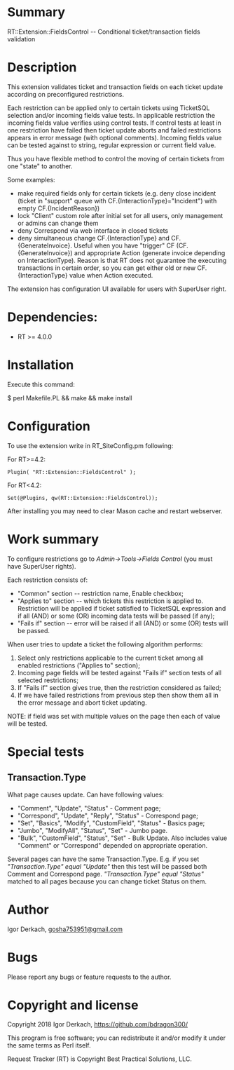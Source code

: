 # Summary

RT::Extension::FieldsControl -- Conditional ticket/transaction fields validation

# Description

This extension validates ticket and transaction fields on each ticket update according on preconfigured restrictions.

Each restriction can be applied only to certain tickets using TicketSQL selection and/or incoming fields value tests. In applicable restriction the incoming fields value verifies using control tests. If control tests at least in one restriction have failed then ticket update aborts and failed restrictions appears in error message (with optional comments).
Incoming fields value can be tested against to string, regular expression or current field value.

Thus you have flexible method to control the moving of certain tickets from one "state" to another.

Some examples:
* make required fields only for certain tickets (e.g. deny close incident (ticket in "support" queue with CF.{InteractionType}="Incident") with empty CF.{IncidentReason})
* lock "Client" custom role after initial set for all users, only management or admins can change them
* deny Correspond via web interface in closed tickets
* deny simultaneous change CF.{InteractionType} and CF.{GenerateInvoice}. Useful when you have "trigger" CF (CF.{GenerateInvoice}) and appropriate Action (generate invoice depending on InteractionType). Reason is that RT does not guarantee the executing transactions in certain order, so you can get either old or new CF.{InteractionType} value when Action executed.

The extension has configuration UI available for users with SuperUser right.

# Dependencies:

* RT >= 4.0.0

# Installation

Execute this command:

$ perl Makefile.PL && make && make install

# Configuration

To use the extension write in RT_SiteConfig.pm following:

For RT>=4.2:

```
Plugin( "RT::Extension::FieldsControl" );
```

For RT<4.2:

```
Set(@Plugins, qw(RT::Extension::FieldsControl));
```

After installing you may need to clear Mason cache and restart webserver.

# Work summary

To configure restrictions go to *Admin->Tools->Fields Control* (you must have SuperUser rights).

Each restriction consists of:
* "Common" section -- restriction name, Enable checkbox;
* "Applies to" section -- which tickets this restriction is applied to. Restriction will be applied if ticket satisfied to TicketSQL expression and if all (AND) or some (OR) incoming data tests will be passed (if any);
* "Fails if" section -- error will be raised if all (AND) or some (OR) tests will be passed.

When user tries to update a ticket the following algorithm performs:
1. Select only restrictions applicable to the current ticket among all enabled restrictions ("Applies to" section);
2. Incoming page fields will be tested against "Fails if" section tests of all selected restrictions;
3. If "Fails if" section gives true, then the restriction considered as failed;
4. If we have failed restrictions from previous step then show them all in the error message and abort ticket updating.

NOTE: if field was set with multiple values on the page then each of value will be tested.

# Special tests

## Transaction.Type

What page causes update. Can have following values:

* "Comment", "Update", "Status" - Comment page;
* "Correspond", "Update", "Reply", "Status" - Correspond page;
* "Set", "Basics", "Modify", "CustomField", "Status" - Basics page;
* "Jumbo", "ModifyAll", "Status", "Set" - Jumbo page.
* "Bulk", "CustomField", "Status", "Set" - Bulk Update. Also includes value "Comment" or "Correspond" depended on appropriate operation.

Several pages can have the same Transaction.Type. E.g. if you set *"Transaction.Type" equal "Update"* then this test will be passed both Comment and Correspond page. *"Transaction.Type" equal "Status"* matched to all pages because you can change ticket Status on them.


# Author

Igor Derkach, <gosha753951@gmail.com>


# Bugs

Please report any bugs or feature requests to the author.


# Copyright and license

Copyright 2018 Igor Derkach, <https://github.com/bdragon300/>

This program is free software; you can redistribute it and/or modify it under
the same terms as Perl itself.

Request Tracker (RT) is Copyright Best Practical Solutions, LLC.
